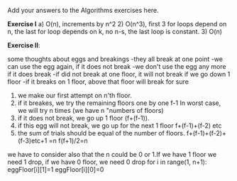 Add your answers to the Algorithms exercises here.

**Exercise I**
a) O(n), increments by n^2
2) O(n^3), first 3 for loops depend on n, the last for loop depends on k, no n-s, the last loop is constant.
3) O(n)

**Exercise II**:

some thoughts about eggs and breakings
-they all break at one point
-we can use the egg again, if it does not break
-we don't use the egg any more if it does break
-if did not break at one floor, it will not break if we go down 1 floor
-if it breaks on 1 floor, above that floor will break for sure

1. we make our first attempt on n'th floor.
2. if it breakes, we try the remaining floors one by one f-1
In worst case, we will try n times (we have n "numbers of floors)
3. if it does not break, we go up 1 floor (f+(f-1)).
4. if this egg will not break, we go up for the next 1 floor f+(f-1)+(f-2) etc
5. the sum of trials should be equal of the number of floors.
f+(f-1)+(f-2)+(f-3)etc+1 =n
f(f+1)/2=n

we have to consider also that the n could be 0 or 1.If we have 1 floor we need 1 drop, if we have 0 floor, we need 0 drop
for i in range(1, n+1):
eggFloor[i][1]=1
eggFloor[i][0]=0



